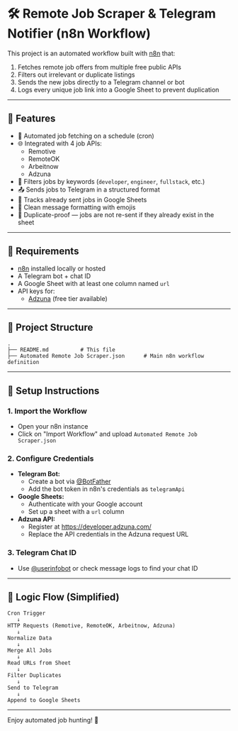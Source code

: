 
# 🛠️ Remote Job Scraper & Telegram Notifier (n8n Workflow)

This project is an automated workflow built with [n8n](https://n8n.io) that:

1. Fetches remote job offers from multiple free public APIs
2. Filters out irrelevant or duplicate listings
3. Sends the new jobs directly to a Telegram channel or bot
4. Logs every unique job link into a Google Sheet to prevent duplication

---

## 📌 Features

- 🔄 Automated job fetching on a schedule (cron)
- 🌐 Integrated with 4 job APIs:
  - Remotive
  - RemoteOK
  - Arbeitnow
  - Adzuna
- 🎯 Filters jobs by keywords (`developer`, `engineer`, `fullstack`, etc.)
- 📤 Sends jobs to Telegram in a structured format
- 🧾 Tracks already sent jobs in Google Sheets
- 💬 Clean message formatting with emojis
- 🛑 Duplicate-proof — jobs are not re-sent if they already exist in the sheet

---

## 🔧 Requirements

- [n8n](https://n8n.io) installed locally or hosted
- A Telegram bot + chat ID
- A Google Sheet with at least one column named `url`
- API keys for:
  - [Adzuna](https://developer.adzuna.com/) (free tier available)

---

## 📁 Project Structure

```
.
├── README.md          # This file
├── Automated Remote Job Scraper.json      # Main n8n workflow definition
```

---

## 🚀 Setup Instructions

### 1. Import the Workflow

- Open your n8n instance
- Click on "Import Workflow" and upload `Automated Remote Job Scraper.json`

### 2. Configure Credentials

- **Telegram Bot:**
  - Create a bot via [@BotFather](https://t.me/BotFather)
  - Add the bot token in n8n's credentials as `telegramApi`
- **Google Sheets:**
  - Authenticate with your Google account
  - Set up a sheet with a `url` column
- **Adzuna API:**
  - Register at https://developer.adzuna.com/
  - Replace the API credentials in the Adzuna request URL

### 3. Telegram Chat ID

- Use [@userinfobot](https://t.me/userinfobot) or check message logs to find your chat ID

---

## 🧠 Logic Flow (Simplified)

```text
Cron Trigger
   ↓
HTTP Requests (Remotive, RemoteOK, Arbeitnow, Adzuna)
   ↓
Normalize Data
   ↓
Merge All Jobs
   ↓
Read URLs from Sheet
   ↓
Filter Duplicates
   ↓
Send to Telegram
   ↓
Append to Google Sheets
```

---

Enjoy automated job hunting! 🚀
